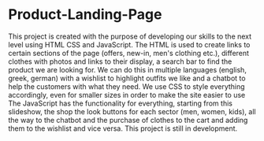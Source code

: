 # Product-Landing-Page
This project is created with the purpose of developing our skills to the next level using HTML CSS and JavaScript.
The HTML is used to create links to certain sections of the page (offers, new-in, men's clothing etc.), different clothes with photos and links to their display, a search bar to find the product we are looking for. We can do this in multiple languages (english, greek, german) with a wishlist to highlight outfits we like and a chatbot to help the customers with what they need.
We use CSS to style everything accordingly, even for smaller sizes in order to make the site easier to use
The JavaScript has the functionality for everything, starting from this slideshow, the shop the look buttons for each sector (men, women, kids), all the way to the chatbot and the purchase of clothes to the cart and adding them to the wishlist and vice versa.
This project is still in development.
